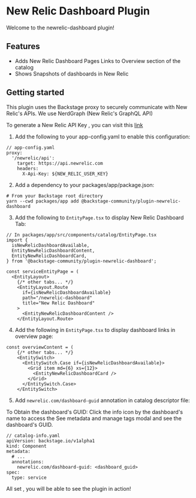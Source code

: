 # New Relic Dashboard Plugin

Welcome to the newrelic-dashboard plugin!

## Features

- Adds New Relic Dashboard Pages Links to Overview section of the catalog
- Shows Snapshots of dashboards in New Relic

## Getting started

This plugin uses the Backstage proxy to securely communicate with New Relic's APIs. We use NerdGraph (New Relic's GraphQL API)

To generate a New Relic API Key , you can visit this [link](https://one.newrelic.com/launcher/api-keys-ui.api-keys-launcher)

1. Add the following to your app-config.yaml to enable this configuration:

```
// app-config.yaml
proxy:
  '/newrelic/api':
    target: https://api.newrelic.com
    headers:
      X-Api-Key: ${NEW_RELIC_USER_KEY}
```

2. Add a dependency to your packages/app/package.json:

```
# From your Backstage root directory
yarn --cwd packages/app add @backstage-community/plugin-newrelic-dashboard
```

3. Add the following to `EntityPage.tsx` to display New Relic Dashboard Tab:

```
// In packages/app/src/components/catalog/EntityPage.tsx
import {
  isNewRelicDashboardAvailable,
  EntityNewRelicDashboardContent,
  EntityNewRelicDashboardCard,
} from '@backstage-community/plugin-newrelic-dashboard';

const serviceEntityPage = (
  <EntityLayout>
    {/* other tabs... */}
    <EntityLayout.Route
      if={isNewRelicDashboardAvailable}
      path="/newrelic-dashboard"
      title="New Relic Dashboard"
    >
      <EntityNewRelicDashboardContent />
    </EntityLayout.Route>
```

4. Add the following in `EntityPage.tsx` to display dashboard links in overview page:

```
const overviewContent = (
    {/* other tabs... */}
    <EntitySwitch>
      <EntitySwitch.Case if={isNewRelicDashboardAvailable}>
        <Grid item md={6} xs={12}>
          <EntityNewRelicDashboardCard />
        </Grid>
      </EntitySwitch.Case>
    </EntitySwitch>
```

5. Add `newrelic.com/dashboard-guid` annotation in catalog descriptor file:

To Obtain the dashboard's GUID: Click the info icon by the dashboard's name to access the See metadata and manage tags modal and see the dashboard's GUID.

```
// catalog-info.yaml
apiVersion: backstage.io/v1alpha1
kind: Component
metadata:
  # ...
  annotations:
    newrelic.com/dashboard-guid: <dashboard_guid>
spec:
  type: service
```

All set , you will be able to see the plugin in action!
